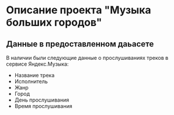 # Описание проекта "Музыка больших городов"

## Данные в предоставленном даьасете
В наличии были следующие данные о прослушиваниях треков в сервисе Яндекс.Музыка:
- Название трека
- Исполнитель
- Жанр
- Город
- День прослушивания
- Время прослушивания   

